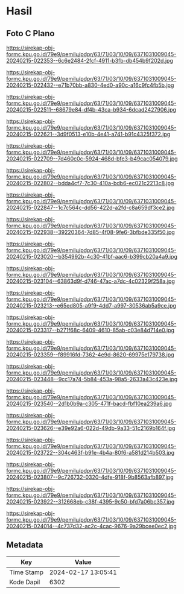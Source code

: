# Hasil

## Foto C Plano

https://sirekap-obj-formc.kpu.go.id/79e9/pemilu/pdpr/63/71/03/10/09/6371031009045-20240215-022353--6c6e2484-2fcf-4911-b3fb-db454b9f202d.jpg

https://sirekap-obj-formc.kpu.go.id/79e9/pemilu/pdpr/63/71/03/10/09/6371031009045-20240215-022432--e71b70bb-a830-4ed0-a90c-a16c9fc4fb5b.jpg

https://sirekap-obj-formc.kpu.go.id/79e9/pemilu/pdpr/63/71/03/10/09/6371031009045-20240215-022511--68679e84-df4b-43ca-b934-6dcad2427906.jpg

https://sirekap-obj-formc.kpu.go.id/79e9/pemilu/pdpr/63/71/03/10/09/6371031009045-20240215-022621--3d9f0513-e10b-4e41-a741-b91c4325f372.jpg

https://sirekap-obj-formc.kpu.go.id/79e9/pemilu/pdpr/63/71/03/10/09/6371031009045-20240215-022709--7d460c0c-5924-468d-bfe3-b49cac054079.jpg

https://sirekap-obj-formc.kpu.go.id/79e9/pemilu/pdpr/63/71/03/10/09/6371031009045-20240215-022802--bdda4cf7-7c30-410a-bdb6-ec021c2213c8.jpg

https://sirekap-obj-formc.kpu.go.id/79e9/pemilu/pdpr/63/71/03/10/09/6371031009045-20240215-022847--1c7c564c-dd56-422d-a2fd-c8a659df3ce2.jpg

https://sirekap-obj-formc.kpu.go.id/79e9/pemilu/pdpr/63/71/03/10/09/6371031009045-20240215-022938--39220364-7d85-4f08-9fe6-3bfbde335f50.jpg

https://sirekap-obj-formc.kpu.go.id/79e9/pemilu/pdpr/63/71/03/10/09/6371031009045-20240215-023020--b354992b-4c30-41bf-aac6-b399cb20a4a9.jpg

https://sirekap-obj-formc.kpu.go.id/79e9/pemilu/pdpr/63/71/03/10/09/6371031009045-20240215-023104--63863d9f-d746-47ac-a7dc-4c02329f258a.jpg

https://sirekap-obj-formc.kpu.go.id/79e9/pemilu/pdpr/63/71/03/10/09/6371031009045-20240215-023213--e65ed805-a9f9-4dd7-a997-30536ab5a9ce.jpg

https://sirekap-obj-formc.kpu.go.id/79e9/pemilu/pdpr/63/71/03/10/09/6371031009045-20240215-023317--b271f68c-6409-4610-85ab-c03e84d714e0.jpg

https://sirekap-obj-formc.kpu.go.id/79e9/pemilu/pdpr/63/71/03/10/09/6371031009045-20240215-023359--f89916fd-7362-4e9d-8620-69975e179738.jpg

https://sirekap-obj-formc.kpu.go.id/79e9/pemilu/pdpr/63/71/03/10/09/6371031009045-20240215-023448--9cc17a74-5b84-453a-98a5-2633a43c423e.jpg

https://sirekap-obj-formc.kpu.go.id/79e9/pemilu/pdpr/63/71/03/10/09/6371031009045-20240215-023540--2d1b0b9a-c305-471f-bacd-fbf10ea239a6.jpg

https://sirekap-obj-formc.kpu.go.id/79e9/pemilu/pdpr/63/71/03/10/09/6371031009045-20240215-023626--e39e92a6-022d-49db-9a33-51c2169b164f.jpg

https://sirekap-obj-formc.kpu.go.id/79e9/pemilu/pdpr/63/71/03/10/09/6371031009045-20240215-023722--304c463f-b91e-4b4a-80f6-a581d214b503.jpg

https://sirekap-obj-formc.kpu.go.id/79e9/pemilu/pdpr/63/71/03/10/09/6371031009045-20240215-023807--9c726732-0320-4dfe-918f-9b8563afb897.jpg

https://sirekap-obj-formc.kpu.go.id/79e9/pemilu/pdpr/63/71/03/10/09/6371031009045-20240215-023922--312668eb-c38f-4395-9c50-bfd7a06bc357.jpg

https://sirekap-obj-formc.kpu.go.id/79e9/pemilu/pdpr/63/71/03/10/09/6371031009045-20240215-024014--4c737d32-ac2c-4cac-9676-9a29bcee0ec2.jpg


## Metadata

| Key        | Value               |
| ---------- | ------------------- |
| Time Stamp | 2024-02-17 13:05:41 |
| Kode Dapil | 6302                |



